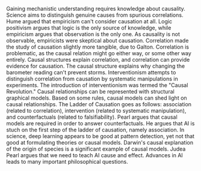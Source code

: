 Gaining mechanistic understanding requires knowledge about causality. Science aims to distinguish genuine causes from spurious correlations. Hume argued that empiricism can't consider causation at all. Logic positivism argues that logic is the only source of knowledge, while empiricism argues that observation is the only one. As causality is not observable, empiricists were skeptical about causation. Correlation made the study of causation slightly more tangible, due to Galton. Correlation is problematic, as the causal relation might go either way, or some other way entirely. Causal structures explain correlation, and correlation can provide evidence for causation. The causal structure explains why changing the barometer reading can't prevent storms. Interventionism attempts to distinguish correlation from causation by systematic manipulations in experiments. The introduction of interventionism was termed the "Causal Revolution." Causal relationships can be represented with structural graphical models. Based on some rules, causal models can shed light on causal relationships. The Ladder of Causation goes as follows: association (related to correlation), intervention (related to systematic manipulation), and counterfactuals (related to falsifiability). Pearl argues that causal models are required in order to answer counterfactuals. He argues that AI is stuch on the first step of the ladder of causation, namely association. In science, deep learning appears to be good at pattern detection, yet not that good at formulating theories or causal models. Darwin's causal explanation of the origin of species is a significant example of causal models. Judea Pearl argues that we need to teach AI cause and effect. Advances in AI leads to many important philosophical questions.